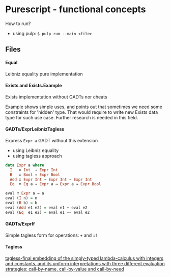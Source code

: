 # Purescript - functional concepts

How to run?
 - using pulp: `$ pulp run --main <file>`

## Files

#### Equal

Leibniz equality pure implementation

#### Exists and Exists.Example

Exists implementation without GADTs nor cheats

Example shows simple uses, and points out that sometimes we need some constraints for 'hidden' type.
That would require to write new Exists data type for such use case. Further research is needed in this field.

#### GADTs/ExprLeibnizTagless

Express `Expr a` GADT without this extension
 - using Leibniz equality 
 - using tagless approach 

```haskell
data Expr a where
  I   ∷ Int  → Expr Int
  B   ∷ Bool → Expr Bool
  Add ∷ Expr Int → Expr Int → Expr Int
  Eq  ∷ Eq a ⇒ Expr a → Expr a → Expr Bool

eval ∷ Expr a → a
eval (I n) = n
eval (B b) = b
eval (Add e1 e2) = eval e1 + eval e2
eval (Eq  e1 e2) = eval e1 == eval e2
```


#### GADTs/ExprIf

Simple tagless form for operations: `+` and `if`


#### Tagless

[tagless-final embedding of the simply-typed lambda-calculus with integers and constants, and its uniform interpretations with three different evaluation strategies: call-by-name, call-by-value and call-by-need](http://okmij.org/ftp/tagless-final/cookbook.html#call-by-any)
